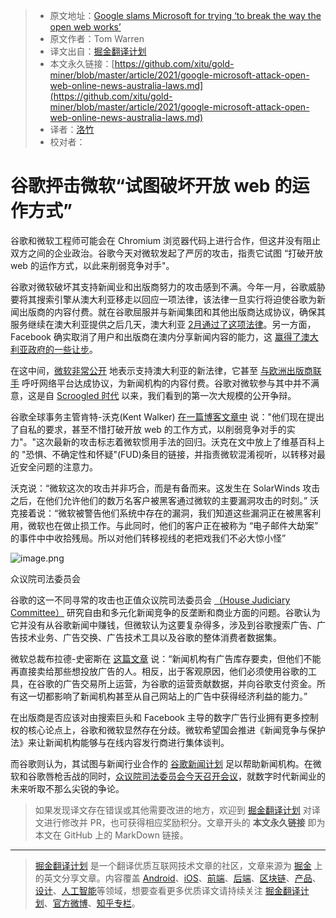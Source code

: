 > * 原文地址：[Google slams Microsoft for trying ‘to break the way the open web works’](https://www.theverge.com/2021/3/12/22327306/google-microsoft-attack-open-web-online-news-australia-laws)
> * 原文作者：Tom Warren
> * 译文出自：[掘金翻译计划](https://github.com/xitu/gold-miner)
> * 本文永久链接：[https://github.com/xitu/gold-miner/blob/master/article/2021/google-microsoft-attack-open-web-online-news-australia-laws.md](https://github.com/xitu/gold-miner/blob/master/article/2021/google-microsoft-attack-open-web-online-news-australia-laws.md)
> * 译者：[洛竹](https://github.com/youngjuning)
> * 校对者：

# 谷歌抨击微软“试图破坏开放 web 的运作方式”

谷歌和微软工程师可能会在 Chromium 浏览器代码上进行合作，但这并没有阻止双方之间的企业政治。谷歌今天对微软发起了严厉的攻击，指责它试图 “打破开放 web 的运作方式，以此来削弱竞争对手"。

谷歌对微软破坏其支持新闻业和出版商努力的攻击感到不满。今年一月，谷歌威胁要将其搜索引擎从澳大利亚移走以回应一项法律，该法律一旦实行将迫使谷歌为新闻出版商的内容付费。就在谷歌屈服并与新闻集团和其他出版商达成协议，确保其服务继续在澳大利亚提供之后几天，澳大利亚 [2月通过了这项法律](https://www.theverge.com/2021/2/24/22283777/australia-new-media-bargaining-code-facebook-google-paying-news)。另一方面，Facebook 确实取消了用户和出版商在澳内分享新闻内容的能力，这 [赢得了澳大利亚政府的一些让步](https://www.theverge.com/2021/2/23/22296778/facebook-ends-australian-news-ban-bargaining-code-google)。

在这中间，[微软非常公开](https://news.microsoft.com/en-au/2021/02/03/microsoft-supports-australian-government-proposal-addressing-news-media-and-digital-platforms/) 地表示支持澳大利亚的新法律，它甚至 [与欧洲出版商联手](https://www.reuters.com/article/us-australia-media-facebook-microsoft/microsoft-teams-up-with-eu-publishers-amid-facebooks-australian-spat-idUSKBN2AM1MB) 呼吁网络平台达成协议，为新闻机构的内容付费。谷歌对微软参与其中并不满意，这是自 [Scroogled 时代](https://www.theverge.com/2013/11/22/5135626/scroogled-microsoft-ads-attack-google) 以来，我们看到的第一次大规模的公开争辩。

谷歌全球事务主管肯特-沃克(Kent Walker) [在一篇博客文章中](https://blog.google/products/news/google-commitment-supporting-journalism/) 说："他们现在提出了自私的要求，甚至不惜打破开放 web 的工作方式，以削弱竞争对手的实力"。"这次最新的攻击标志着微软惯用手法的回归。沃克在文中放上了维基百科上的 "恐惧、不确定性和怀疑"(FUD)条目的链接，并指责微软混淆视听，以转移对最近安全问题的注意力。

沃克说：“微软这次的攻击并非巧合，而是有备而来。这发生在 SolarWinds 攻击之后，在他们允许他们的数万名客户被黑客通过微软的主要漏洞攻击的时刻。” 沃克接着说：“微软被警告他们系统中存在的漏洞，我们知道这些漏洞正在被黑客利用，微软也在做止损工作。与此同时，他们的客户正在被称为 “电子邮件大劫案” 的事件中中收拾残局。所以对他们转移视线的老把戏我们不必大惊小怪”

![image.png](https://p1-juejin.byteimg.com/tos-cn-i-k3u1fbpfcp/00f4fd6fed7545018f48651d4f2bf549~tplv-k3u1fbpfcp-watermark.image)

众议院司法委员会

谷歌的这一不同寻常的攻击也正值众议院司法委员会 [（House Judiciary Committee）](https://judiciary.house.gov/) 研究自由和多元化新闻竞争的反垄断和商业方面的问题。谷歌认为它并没有从谷歌新闻中赚钱，但微软认为这要复杂得多，涉及到谷歌搜索广告、广告技术业务、广告交换、广告技术工具以及谷歌的整体消费者数据集。

微软总裁布拉德-史密斯在 [这篇文章](https://docs.house.gov/meetings/JU/JU05/20210312/111315/HHRG-117-JU05-Wstate-SmithB-20210312.pdf) 说：“新闻机构有广告库存要卖，但他们不能再直接卖给那些想投放广告的人。相反，出于客观原因，他们必须使用谷歌的工具，在谷歌的广告交易所上运营，为谷歌的运营贡献数据，并向谷歌支付资金。所有这一切都影响了新闻机构甚至从自己网站上的广告中获得经济利益的能力。”

在出版商是否应该对由搜索巨头和 Facebook 主导的数字广告行业拥有更多控制权的核心论点上，谷歌和微软显然存在分歧。微软希望国会推进《新闻竞争与保护法》来让新闻机构能够与在线内容发行商进行集体谈判。


而谷歌则认为，其试图与新闻行业合作的 [谷歌新闻计划](https://newsinitiative.withgoogle.com/) 足以帮助新闻机构。在微软和谷歌唇枪舌战的同时，[众议院司法委员会今天召开会议](https://judiciary.house.gov/calendar/eventsingle.aspx?EventID=4440)，就数字时代新闻业的未来听取不那么尖锐的争论。

> 如果发现译文存在错误或其他需要改进的地方，欢迎到 [掘金翻译计划](https://github.com/xitu/gold-miner) 对译文进行修改并 PR，也可获得相应奖励积分。文章开头的 **本文永久链接** 即为本文在 GitHub 上的 MarkDown 链接。

---

> [掘金翻译计划](https://github.com/xitu/gold-miner) 是一个翻译优质互联网技术文章的社区，文章来源为 [掘金](https://juejin.im) 上的英文分享文章。内容覆盖 [Android](https://github.com/xitu/gold-miner#android)、[iOS](https://github.com/xitu/gold-miner#ios)、[前端](https://github.com/xitu/gold-miner#前端)、[后端](https://github.com/xitu/gold-miner#后端)、[区块链](https://github.com/xitu/gold-miner#区块链)、[产品](https://github.com/xitu/gold-miner#产品)、[设计](https://github.com/xitu/gold-miner#设计)、[人工智能](https://github.com/xitu/gold-miner#人工智能)等领域，想要查看更多优质译文请持续关注 [掘金翻译计划](https://github.com/xitu/gold-miner)、[官方微博](http://weibo.com/juejinfanyi)、[知乎专栏](https://zhuanlan.zhihu.com/juejinfanyi)。
